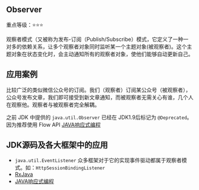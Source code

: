 Observer
------

重点等级：:star::star::star:

观察者模式（又被称为发布-订阅（Publish/Subscribe）模式，它定义了一种一对多的依赖关系，让多个观察者对象同时监听某一个主题对象(被观察者)。这个主题对象在状态变化时，会主动通知所有的观察者对象，使他们能够自动更新自己。

## 应用案例
比较广泛的类似微信公众号的订阅。我们（观察者）订阅某公众号（被观察者），公众号发布文章，我们即可接受到新文章通知，而被观察者无需关心有谁，几个人在观察他。观察者与被观察者完全解耦。

之前 JDK 中提供的 `java.util.Observer` 已经在 JDK1.9后标记为 `@Deprecated`。因为推荐使用 Flow API [JAVA响应式编程](../面试/JAVA反应式编程.md)

## JDK源码及各大框架中的应用
* `java.util.EventListener` 众多框架对于它的实现事件驱动都属于观察者模式。如：`HttpSessionBindingListener`
* [RxJava](https://github.com/ReactiveX/RxJava)
* [JAVA响应式编程](../面试/JAVA反应式编程.md)
